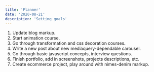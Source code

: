 ```yaml
---
title: 'Planner'
date: '2020-08-21'
description: 'Setting goals'
---
```


1. Update blog markup.
2. Start animation course.
3. Go through transformation and css decoration courses.
4. Write a new post about new mediaquery-dependable carousel.
5. Go through basic javascript concepts, interview questions.
6. Finish portfolio, add in screenshots, projects descriptions, etc.
7. Create ecommerce project, play around with nimes-denim markup.
